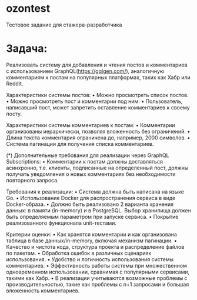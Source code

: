 # ozontest

Тестовое задание для стажера-разработчика

# Задача:

Реализовать систему для добавления и чтения постов и комментариев с использованием GraphQL(https://gqlgen.com/), аналогичную комментариям к постам на популярных платформах, таких как Хабр или Reddit.

Характеристики системы постов:
    • Можно просмотреть список постов.
    • Можно просмотреть пост и комментарии под ним.
    • Пользователь, написавший пост, может запретить оставление комментариев к своему посту.

Характеристики системы комментариев к постам:
    • Комментарии организованы иерархически, позволяя вложенность без ограничений.
    • Длина текста комментария ограничена до, например, 2000 символов.
    • Система пагинации для получения списка комментариев.

(*) Дополнительные требования для реализации через GraphQL Subscriptions:
    • Комментарии к постам должны доставляться асинхронно, т.е. клиенты, подписанные на определенный пост, должны получать уведомления о новых комментариях без необходимости повторного запроса.

Требования к реализации:
    • Система должна быть написана на языке Go.
    • Использование Docker для распространения сервиса в виде Docker-образа.
    • Должно быть реализовано 2 варианта хранения данных: в памяти (in-memory) и в PostgreSQL. Выбор хранилища должен быть определяемым параметром при запуске сервиса.
    • Покрытие реализованного функционала unit-тестами.

Критерии оценки:
    • Как хранятся комментарии и как организована таблица в базе данных/in-memory, включая механизм пагинации.
    • Качество и чистота кода, структура проекта и распределение файлов по пакетам.
    • Обработка ошибок в различных сценариях использования.
    • Удобство и логичность использования системы комментариев.
    • Эффективность работы системы при множественном одновременном использовании, сравнимая с популярными сервисами, такими как Хабр.
    • В реализации учитываются возможные проблемы с производительностью, такие как проблемы с n+1 запросами и большая вложенность комментариев.